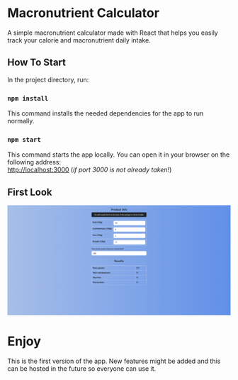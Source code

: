 # Macronutrient Calculator

A simple macronutrient calculator made with React that helps you easily track your calorie and macronutrient daily intake.

## How To Start

In the project directory, run:

### `npm install`

This command installs the needed dependencies for the app to run normally.

### `npm start`

This command starts the app locally. You can open it in your browser on the following address: <br/>
[http://localhost:3000](http://localhost:3000) (*if port 3000 is not already taken!*)

## First Look 

![Macronutrient Calculator App Demo Image ](public/macro-calc-demo.png?raw=true "Macronutrient Calculator App Demo Image")

# Enjoy

This is the first version of the app. New features might be added and this can be hosted in the future so everyone can use it.
